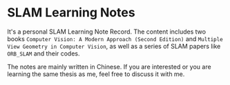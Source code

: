 # SLAM Learning Notes


It's a personal SLAM Learning Note Record. The content includes two books `Computer Vision: A Modern Approach (Second Edition)` and `Multiple View Geometry in Computer Vision`, as well as a series of SLAM papers like `ORB_SLAM` and their codes.

The notes are mainly written in Chinese. If you are interested or you are learning the same thesis as me, feel free to discuss it with me.
